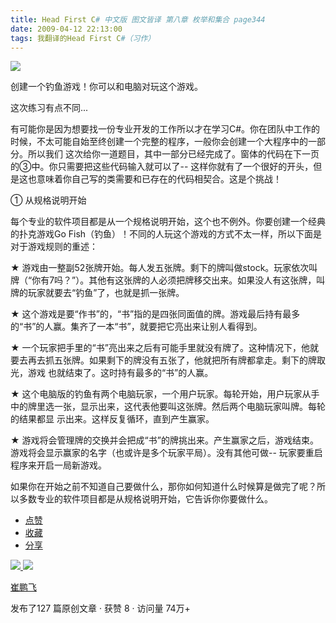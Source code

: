 ```yaml
---
title: Head First C# 中文版 图文皆译 第八章 枚举和集合 page344
date: 2009-04-12 22:13:00
tags: 我翻译的Head First C#（习作）
---
```

![](https://p-blog.csdn.net/images/p_blog_csdn_net/cuipengfei1/EntryImages/20090412/2009-04-12_21-30-50.jpg)

创建一个钓鱼游戏！你可以和电脑对玩这个游戏。

这次练习有点不同...

有可能你是因为想要找一份专业开发的工作所以才在学习C#。你在团队中工作的时候，不太可能自始至终创建一个完整的程序，一般你会创建一个大程序中的一部分。所以我们
这次给你一道题目，其中一部分已经完成了。窗体的代码在下一页的③中。你只需要把这些代码输入就可以了--
这样你就有了一个很好的开头，但是这也意味着你自己写的类需要和已存在的代码相契合。这是个挑战！

①  从规格说明开始

每个专业的软件项目都是从一个规格说明开始，这个也不例外。你要创建一个经典的扑克游戏Go
Fish（钓鱼）！不同的人玩这个游戏的方式不太一样，所以下面是对于游戏规则的重述：

★  游戏由一整副52张牌开始。每人发五张牌。剩下的牌叫做stock。玩家依次叫牌（“你有7吗？”）。其他有这张牌的人必须把牌移交出来。如果没人有这张牌，叫
牌的玩家就要去“钓鱼”了，也就是抓一张牌。

★  这个游戏是要“作书”的，“书”指的是四张同面值的牌。游戏最后持有最多的“书”的人赢。集齐了一本“书”，就要把它亮出来让别人看得到。

★  一个玩家把手里的“书”亮出来之后有可能手里就没有牌了。这种情况下，他就要去再去抓五张牌。如果剩下的牌没有五张了，他就把所有牌都拿走。剩下的牌取光，游戏
也就结束了。这时持有最多的“书”的人赢。

★  这个电脑版的钓鱼有两个电脑玩家，一个用户玩家。每轮开始，用户玩家从手中的牌里选一张，显示出来，这代表他要叫这张牌。然后两个电脑玩家叫牌。每轮的结果都显
示出来。这样反复循环，直到产生赢家。

★  游戏将会管理牌的交换并会把成“书”的牌挑出来。产生赢家之后，游戏结束。游戏将会显示赢家的名字（也或许是多个玩家平局）。没有其他可做--
玩家要重启程序来开启一局新游戏。

如果你在开始之前不知道自己要做什么，那你如何知道什么时候算是做完了呢？所以多数专业的软件项目都是从规格说明开始，它告诉你你要做什么。

  * [ 点赞  ](javascript:;)
  * [ 收藏  ](javascript:;)
  * [ 分享 ](javascript:;)

[ ![](https://profile.csdnimg.cn/5/2/5/3_cuipengfei1)
![](https://g.csdnimg.cn/static/user-reg-year/1x/11.png)
](https://blog.csdn.net/cuipengfei1)

[ 崔鹏飞 ](https://blog.csdn.net/cuipengfei1)

发布了127 篇原创文章  ·  获赞 8  ·  访问量 74万+


